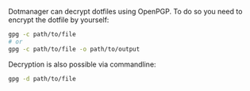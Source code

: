 Dotmanager can decrypt dotfiles using OpenPGP. To do so you need to encrypt the dotfile by yourself:
``` bash
gpg -c path/to/file
# or
gpg -c path/to/file -o path/to/output
```
Decryption is also possible via commandline:
``` bash
gpg -d path/to/file
```


